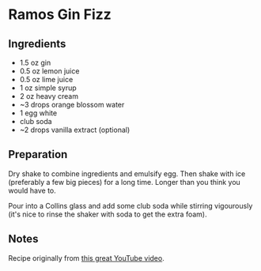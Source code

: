 # Ramos Gin Fizz

## Ingredients

* 1.5 oz   gin
* 0.5 oz   lemon juice
* 0.5 oz   lime juice
* 1 oz     simple syrup
* 2 oz     heavy cream
* ~3 drops orange blossom water
* 1		 egg white
* club soda
* ~2 drops vanilla extract (optional)

## Preparation

Dry shake to combine ingredients and emulsify egg. Then shake with ice (preferably a few big pieces) for a long time. Longer than you think you would have to. 

Pour into a Collins glass and add some club soda while stirring vigourously (it's nice to rinse the shaker with soda to get the extra foam).

## Notes

Recipe originally from [this great YouTube video](https://www.youtube.com/watch?v=Uj417erX2W8).